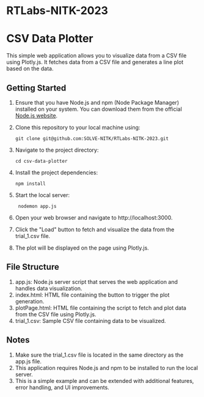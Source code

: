 # RTLabs-NITK-2023
# CSV Data Plotter

This simple web application allows you to visualize data from a CSV file using Plotly.js. It fetches data from a CSV file and generates a line plot based on the data.

## Getting Started
1. Ensure that you have Node.js and npm (Node Package Manager) installed on your system. You can download them from the official [Node.js website](https://nodejs.org/).

2. Clone this repository to your local machine using:
   ```shell
   git clone git@github.com:SOLVE-NITK/RTLabs-NITK-2023.git
3. Navigate to the project directory:
   ```shell
   cd csv-data-plotter
4. Install the project dependencies:
   ```shell
   npm install
5. Start the local server:
   ```shell
    nodemon app.js
6. Open your web browser and navigate to http://localhost:3000.
7. Click the "Load" button to fetch and visualize the data from the trial_1.csv file.
8. The plot will be displayed on the page using Plotly.js.

## File Structure
1. app.js: Node.js server script that serves the web application and handles data visualization.
2. index.html: HTML file containing the button to trigger the plot generation.
3. plotPage.html: HTML file containing the script to fetch and plot data from the CSV file using Plotly.js.
4. trial_1.csv: Sample CSV file containing data to be visualized.

## Notes
1. Make sure the trial_1.csv file is located in the same directory as the app.js file.
2. This application requires Node.js and npm to be installed to run the local server.
3. This is a simple example and can be extended with additional features, error handling, and UI improvements.



  



